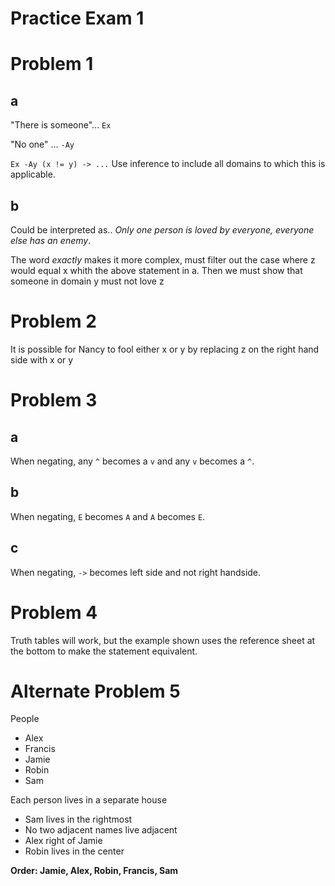 # Practice Exam 1

# Problem 1

## a

"There is someone"... `Ex`

"No one" ... `-Ay`

`Ex -Ay (x != y) -> ...`  Use inference to include all domains to which this is
applicable.

## b

Could be interpreted as.. *Only one person is loved by everyone, everyone else
has an enemy*.

The word *exactly* makes it more complex, must filter out the case where z
would equal x whith the above statement in a. Then we must show that someone in
domain y must not love z

# Problem 2

It is possible for Nancy to fool either x or y by replacing z on the right hand
side with x or y

# Problem 3

## a

When negating, any `^` becomes a `v` and any `v` becomes a `^`.

## b

When negating, `E` becomes `A` and `A` becomes `E`.

## c

When negating, `->` becomes left side and not right handside.

# Problem 4

Truth tables will work, but the example shown uses the reference sheet at the
bottom to make the statement equivalent.

# Alternate Problem 5

People

 * Alex
 * Francis
 * Jamie
 * Robin
 * Sam

Each person lives in a separate house

 * Sam lives in the rightmost
 * No two adjacent names live adjacent
 * Alex right of Jamie
 * Robin lives in the center

**Order: Jamie, Alex, Robin, Francis, Sam**

